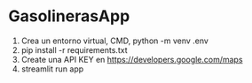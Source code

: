 # GasolinerasApp

1. Crea un entorno virtual, CMD, python -m venv .env
2. pip install -r requirements.txt
3. Create una API KEY en https://developers.google.com/maps
4. streamlit run app

